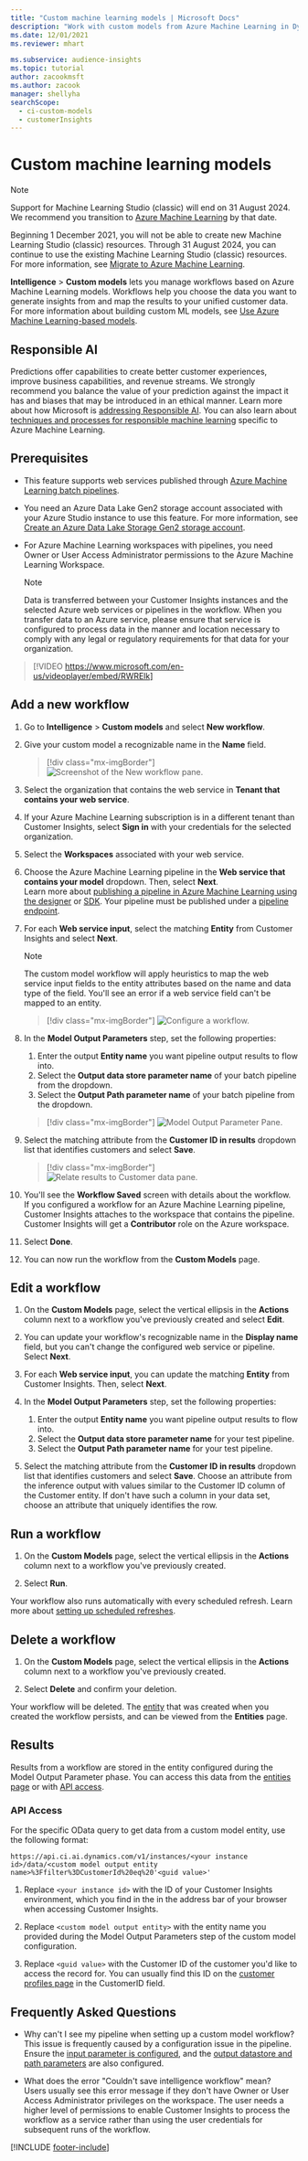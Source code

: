 ```yaml
---
title: "Custom machine learning models | Microsoft Docs"
description: "Work with custom models from Azure Machine Learning in Dynamics 365 Customer Insights."
ms.date: 12/01/2021
ms.reviewer: mhart

ms.subservice: audience-insights
ms.topic: tutorial
author: zacookmsft
ms.author: zacook
manager: shellyha
searchScope: 
  - ci-custom-models
  - customerInsights
---
```


# Custom machine learning models

> [!NOTE]
> Support for Machine Learning Studio (classic) will end on 31 August 2024. We recommend you transition to [Azure Machine Learning](/azure/machine-learning/overview-what-is-azure-machine-learning) by that date.
>
> Beginning 1 December 2021, you will not be able to create new Machine Learning Studio (classic) resources. Through 31 August 2024, you can continue to use the existing Machine Learning Studio (classic) resources. For more information, see [Migrate to Azure Machine Learning](/azure/machine-learning/migrate-overview).


**Intelligence** > **Custom models** lets you manage workflows based on Azure Machine Learning models. Workflows help you choose the data you want to generate insights from and map the results to your unified customer data. For more information about building custom ML models, see [Use Azure Machine Learning-based models](azure-machine-learning-experiments.md).

## Responsible AI

Predictions offer capabilities to create better customer experiences, improve business capabilities, and revenue streams. We strongly recommend you balance the value of your prediction against the impact it has and biases that may be introduced in an ethical manner. Learn more about how Microsoft is [addressing Responsible AI](https://www.microsoft.com/ai/responsible-ai?activetab=pivot1%3aprimaryr6). You can also learn about [techniques and processes for responsible machine learning](/azure/machine-learning/concept-responsible-ml) specific to Azure Machine Learning.

## Prerequisites

- This feature supports web services published through [Azure Machine Learning batch pipelines](/azure/machine-learning/concept-ml-pipelines).

- You need an Azure Data Lake Gen2 storage account associated with your Azure Studio instance to use this feature. For more information, see [Create an Azure Data Lake Storage Gen2 storage account](/azure/storage/blobs/data-lake-storage-quickstart-create-account).

- For Azure Machine Learning workspaces with pipelines, you need Owner or User Access Administrator permissions to the Azure Machine Learning Workspace.

   > [!NOTE]
   > Data is transferred between your Customer Insights instances and the selected Azure web services or pipelines in the workflow. When you transfer data to an Azure service, please ensure that service is configured to process data in the manner and location necessary to comply with any legal or regulatory requirements for that data for your organization.

> [!VIDEO https://www.microsoft.com/en-us/videoplayer/embed/RWRElk]

## Add a new workflow

1. Go to **Intelligence** > **Custom models** and select **New workflow**.

1. Give your custom model a recognizable name in the **Name** field.

   > [!div class="mx-imgBorder"]
   > ![Screenshot of the New workflow pane.](media/new-workflowv2.png "Screenshot of the New workflow pane")

1. Select the organization that contains the web service in **Tenant that contains your web service**.

1. If your Azure Machine Learning subscription is in a different tenant than Customer Insights, select **Sign in** with your credentials for the selected organization.

1. Select the **Workspaces** associated with your web service. 

1. Choose the Azure Machine Learning pipeline in the **Web service that contains your model** dropdown. Then, select **Next**.    
   Learn more about [publishing a pipeline in Azure Machine Learning using the designer](/azure/machine-learning/concept-ml-pipelines#building-pipelines-with-the-designer) or [SDK](/azure/machine-learning/concept-ml-pipelines#building-pipelines-with-the-python-sdk). Your pipeline must be published under a [pipeline endpoint](/azure/machine-learning/how-to-run-batch-predictions-designer#submit-a-pipeline-run).

1. For each **Web service input**, select the matching **Entity** from Customer Insights and select **Next**.
   > [!NOTE]
   > The custom model workflow will apply heuristics to map the web service input fields to the entity attributes based on the name and data type of the field. You'll see an error if a web service field can't be mapped to an entity.

   > [!div class="mx-imgBorder"]
   > ![Configure a workflow.](media/intelligence-screen2-updated.png "Configure a workflow")

1. In the **Model Output Parameters** step, set the following properties:
      1. Enter the output **Entity name** you want pipeline output results to flow into.
      1. Select the **Output data store parameter name** of your batch pipeline from the dropdown.
      1. Select the **Output Path parameter name** of your batch pipeline from the dropdown.

      > [!div class="mx-imgBorder"]
      > ![Model Output Parameter Pane.](media/intelligence-screen3-outputparameters.png "Model Output Parameter Pane")

1. Select the matching attribute from the **Customer ID in results** dropdown list that identifies customers and select **Save**.

   > [!div class="mx-imgBorder"]
   > ![Relate results to Customer data pane.](media/intelligence-screen4-relatetocustomer.png "Relate results to Customer data pane")

1. You'll see the **Workflow Saved** screen with details about the workflow.    
   If you configured a workflow for an Azure Machine Learning pipeline, Customer Insights attaches to the workspace that contains the pipeline. Customer Insights will get a **Contributor** role on the Azure workspace.

1. Select **Done**.

1. You can now run the workflow from the **Custom Models** page.

## Edit a workflow

1. On the **Custom Models** page, select the vertical ellipsis in the **Actions** column next to a workflow you've previously created and select **Edit**.

1. You can update your workflow's recognizable name in the **Display name** field, but you can't change the configured web service or pipeline. Select **Next**.

1. For each **Web service input**, you can update the matching **Entity** from Customer Insights. Then, select **Next**.

1. In the **Model Output Parameters** step, set the following properties:
      1. Enter the output **Entity name** you want pipeline output results to flow into.
      1. Select the **Output data store parameter name** for your test pipeline.
      1. Select the **Output Path parameter name** for your test pipeline.

1. Select the matching attribute from the **Customer ID in results** dropdown list that identifies customers and select **Save**.
   Choose an attribute from the inference output with values similar to the Customer ID column of the Customer entity. If don't have such a column in your data set, choose an attribute that uniquely identifies the row.

## Run a workflow

1. On the **Custom Models** page, select the vertical ellipsis in the **Actions** column next to a workflow you've previously created.

1. Select **Run**.

Your workflow also runs automatically with every scheduled refresh. Learn more about [setting up scheduled refreshes](system.md#schedule-tab).

## Delete a workflow

1. On the **Custom Models** page, select the vertical ellipsis in the **Actions** column next to a workflow you've previously created.

1. Select **Delete** and confirm your deletion.

Your workflow will be deleted. The [entity](entities.md) that was created when you created the workflow persists, and can be viewed from the **Entities** page.

## Results

Results from a workflow are stored in the entity configured during the Model Output Parameter phase. You can access this data from the [entities page](entities.md) or with [API access](apis.md).

### API Access

For the specific OData query to get data from a custom model entity, use the following format:

`https://api.ci.ai.dynamics.com/v1/instances/<your instance id>/data/<custom model output entity name>%3Ffilter%3DCustomerId%20eq%20'<guid value>'`

1. Replace `<your instance id>` with the ID of your Customer Insights environment, which you find in the in the address bar of your browser when accessing Customer Insights.

1. Replace `<custom model output entity>` with the entity name you provided during the Model Output Parameters step of the custom model configuration.

1. Replace `<guid value>` with the Customer ID of the customer you'd like to access the record for. You can usually find this ID on the [customer profiles page](customer-profiles.md) in the CustomerID field.

## Frequently Asked Questions

- Why can't I see my pipeline when setting up a custom model workflow?    
  This issue is frequently caused by a configuration issue in the pipeline. Ensure the [input parameter is configured](azure-machine-learning-experiments.md#dataset-configuration), and the [output datastore and path parameters](azure-machine-learning-experiments.md#import-pipeline-data-into-customer-insights) are also configured.

- What does the error "Couldn't save intelligence workflow" mean?    
  Users usually see this error message if they don't have Owner or User Access Administrator privileges on the workspace. The user needs a higher level of permissions to enable Customer Insights to process the workflow as a service rather than using the user credentials for subsequent runs of the workflow.

[!INCLUDE [footer-include](includes/footer-banner.md)]
